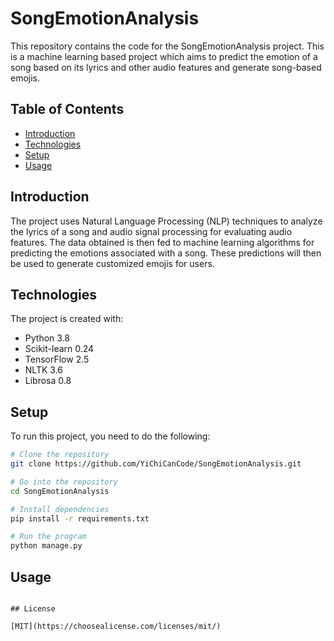 # SongEmotionAnalysis

This repository contains the code for the SongEmotionAnalysis project. This is a machine learning based project which aims to predict the emotion of a song based on its lyrics and other audio features and generate song-based emojis.

## Table of Contents

- [Introduction](#introduction)
- [Technologies](#technologies)
- [Setup](#setup)
- [Usage](#usage)

## Introduction

The project uses Natural Language Processing (NLP) techniques to analyze the lyrics of a song and audio signal processing for evaluating audio features. The data obtained is then fed to machine learning algorithms for predicting the emotions associated with a song. These predictions will then be used to generate customized emojis for users.

## Technologies

The project is created with:

- Python 3.8
- Scikit-learn 0.24
- TensorFlow 2.5
- NLTK 3.6
- Librosa 0.8

## Setup

To run this project, you need to do the following:

```bash
# Clone the repository
git clone https://github.com/YiChiCanCode/SongEmotionAnalysis.git

# Go into the repository
cd SongEmotionAnalysis

# Install dependencies
pip install -r requirements.txt

# Run the program
python manage.py
```

## Usage

```

## License

[MIT](https://choosealicense.com/licenses/mit/)

